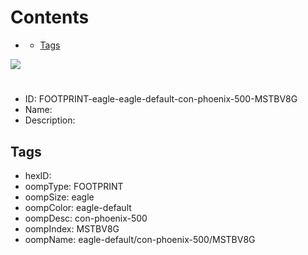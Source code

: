 



Contents
========

* [](#)
	* [Tags](#tags)
  
![][im]
# 

- ID: FOOTPRINT-eagle-eagle-default-con-phoenix-500-MSTBV8G
- Name: 
- Description: 

## Tags

- hexID: 
- oompType: FOOTPRINT
- oompSize: eagle
- oompColor: eagle-default
- oompDesc: con-phoenix-500
- oompIndex: MSTBV8G
- oompName: eagle-default/con-phoenix-500/MSTBV8G



[im]: image.png
